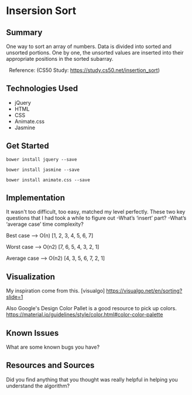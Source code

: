 # Insersion Sort

## Summary

One way to sort an array of numbers. Data is divided into sorted and unsorted portions. One by one, the unsorted values are inserted into their appropriate positions in the sorted subarray.

  Reference: (CS50 Study: https://study.cs50.net/insertion_sort)

## Technologies Used

* jQuery
* HTML
* CSS
* Animate.css
* Jasmine

## Get Started

```
bower install jquery --save
```
```
bower install jasmine --save
```
```
bower install animate.css --save
```
## Implementation

It wasn't too difficult, too easy, matched my level perfectly. 
These two key questions that I had took a while to figure out
-What’s ‘insert’ part?
-What’s ‘average case’ time complexity? 

Best case —> О(n)
[1, 2, 3, 4, 5, 6, 7]

Worst case —> O(n2)
[7, 6, 5, 4, 3, 2, 1]

Average case —> О(n2) 
[4, 3, 5, 6, 7, 2, 1]

## Visualization

My inspiration come from this.
[visualgo] https://visualgo.net/en/sorting?slide=1

Also Google's Design Color Pallet is a good resource to pick up colors.
https://material.io/guidelines/style/color.html#color-color-palette

## Known Issues

What are some known bugs you have?

## Resources and Sources

Did you find anything that you thought was really helpful in helping you understand the algorithm?
